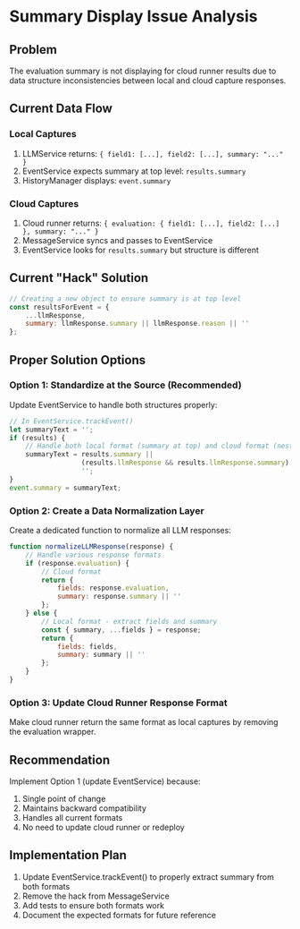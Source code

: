 # Summary Display Issue Analysis

## Problem
The evaluation summary is not displaying for cloud runner results due to data structure inconsistencies between local and cloud capture responses.

## Current Data Flow

### Local Captures
1. LLMService returns: `{ field1: [...], field2: [...], summary: "..." }`
2. EventService expects summary at top level: `results.summary`
3. HistoryManager displays: `event.summary`

### Cloud Captures
1. Cloud runner returns: `{ evaluation: { field1: [...], field2: [...] }, summary: "..." }`
2. MessageService syncs and passes to EventService
3. EventService looks for `results.summary` but structure is different

## Current "Hack" Solution
```javascript
// Creating a new object to ensure summary is at top level
const resultsForEvent = {
    ...llmResponse,
    summary: llmResponse.summary || llmResponse.reason || ''
};
```

## Proper Solution Options

### Option 1: Standardize at the Source (Recommended)
Update EventService to handle both structures properly:

```javascript
// In EventService.trackEvent()
let summaryText = '';
if (results) {
    // Handle both local format (summary at top) and cloud format (nested)
    summaryText = results.summary || 
                  (results.llmResponse && results.llmResponse.summary) ||
                  '';
}
event.summary = summaryText;
```

### Option 2: Create a Data Normalization Layer
Create a dedicated function to normalize all LLM responses:

```javascript
function normalizeLLMResponse(response) {
    // Handle various response formats
    if (response.evaluation) {
        // Cloud format
        return {
            fields: response.evaluation,
            summary: response.summary || ''
        };
    } else {
        // Local format - extract fields and summary
        const { summary, ...fields } = response;
        return {
            fields: fields,
            summary: summary || ''
        };
    }
}
```

### Option 3: Update Cloud Runner Response Format
Make cloud runner return the same format as local captures by removing the evaluation wrapper.

## Recommendation
Implement Option 1 (update EventService) because:
1. Single point of change
2. Maintains backward compatibility
3. Handles all current formats
4. No need to update cloud runner or redeploy

## Implementation Plan
1. Update EventService.trackEvent() to properly extract summary from both formats
2. Remove the hack from MessageService
3. Add tests to ensure both formats work
4. Document the expected formats for future reference 